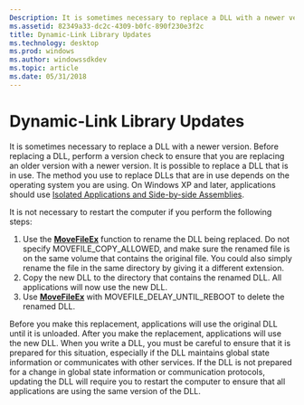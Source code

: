 ```yaml
---
Description: It is sometimes necessary to replace a DLL with a newer version.
ms.assetid: 82349a33-dc2c-4309-b0fc-890f230e3f2c
title: Dynamic-Link Library Updates
ms.technology: desktop
ms.prod: windows
ms.author: windowssdkdev
ms.topic: article
ms.date: 05/31/2018
---
```


# Dynamic-Link Library Updates

It is sometimes necessary to replace a DLL with a newer version. Before replacing a DLL, perform a version check to ensure that you are replacing an older version with a newer version. It is possible to replace a DLL that is in use. The method you use to replace DLLs that are in use depends on the operating system you are using. On Windows XP and later, applications should use [Isolated Applications and Side-by-side Assemblies](https://msdn.microsoft.com/library/windows/desktop/dd408052).

It is not necessary to restart the computer if you perform the following steps:

1.  Use the [**MoveFileEx**](https://msdn.microsoft.com/library/windows/desktop/aa365240) function to rename the DLL being replaced. Do not specify MOVEFILE\_COPY\_ALLOWED, and make sure the renamed file is on the same volume that contains the original file. You could also simply rename the file in the same directory by giving it a different extension.
2.  Copy the new DLL to the directory that contains the renamed DLL. All applications will now use the new DLL.
3.  Use [**MoveFileEx**](https://msdn.microsoft.com/library/windows/desktop/aa365240) with MOVEFILE\_DELAY\_UNTIL\_REBOOT to delete the renamed DLL.

Before you make this replacement, applications will use the original DLL until it is unloaded. After you make the replacement, applications will use the new DLL. When you write a DLL, you must be careful to ensure that it is prepared for this situation, especially if the DLL maintains global state information or communicates with other services. If the DLL is not prepared for a change in global state information or communication protocols, updating the DLL will require you to restart the computer to ensure that all applications are using the same version of the DLL.

 

 



